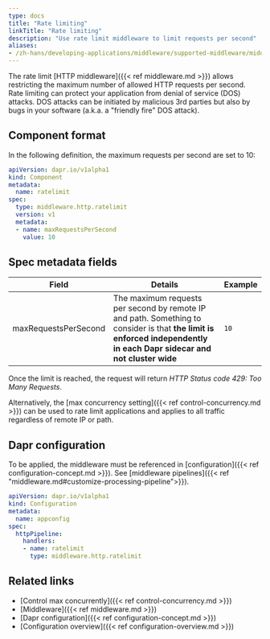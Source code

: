 ```yaml
---
type: docs
title: "Rate limiting"
linkTitle: "Rate limiting"
description: "Use rate limit middleware to limit requests per second"
aliases:
- /zh-hans/developing-applications/middleware/supported-middleware/middleware-rate-limit/
---
```


The rate limit [HTTP middleware]({{< ref middleware.md >}}) allows restricting the maximum number of allowed HTTP requests per second. Rate limiting can protect your application from denial of service (DOS) attacks. DOS attacks can be initiated by malicious 3rd parties but also by bugs in your software (a.k.a. a "friendly fire" DOS attack).

## Component format

In the following definition, the maximum requests per second are set to 10:
```yaml
apiVersion: dapr.io/v1alpha1
kind: Component
metadata:
  name: ratelimit
spec:
  type: middleware.http.ratelimit
  version: v1
  metadata:
  - name: maxRequestsPerSecond
    value: 10
```

## Spec metadata fields

| Field | Details | Example |
|-------|---------|---------|
| maxRequestsPerSecond | The maximum requests per second by remote IP and path. Something to consider is that **the limit is enforced independently in each Dapr sidecar and not cluster wide** | `10`

Once the limit is reached, the request will return *HTTP Status code 429: Too Many Requests*.

Alternatively, the [max concurrency setting]({{< ref control-concurrency.md >}}) can be used to rate limit applications and applies to all traffic regardless of remote IP or path.

## Dapr configuration

To be applied, the middleware must be referenced in [configuration]({{< ref configuration-concept.md >}}). See [middleware pipelines]({{< ref "middleware.md#customize-processing-pipeline">}}).

```yaml
apiVersion: dapr.io/v1alpha1
kind: Configuration
metadata:
  name: appconfig
spec:
  httpPipeline:
    handlers:
    - name: ratelimit
      type: middleware.http.ratelimit
```

## Related links

- [Control max concurrently]({{< ref control-concurrency.md >}})
- [Middleware]({{< ref middleware.md >}})
- [Dapr configuration]({{< ref configuration-concept.md >}})
- [Configuration overview]({{< ref configuration-overview.md >}})
